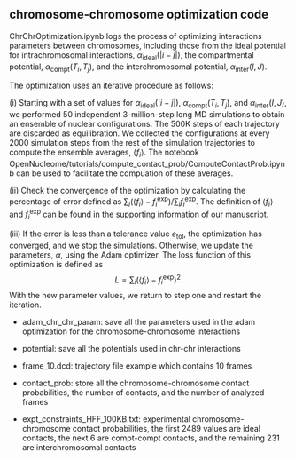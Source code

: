 ## chromosome-chromosome optimization code

ChrChrOptimization.ipynb logs the process of optimizing interactions parameters between chromosomes, including those from the ideal potential for intrachromosomal interactions, $\alpha_\mathrm{ideal}(|i-j|)$, the compartmental potential, $\alpha_\mathrm{compt}(T_i, T_j)$, and the interchromosomal potential, $\alpha_\mathrm{inter}(I,J)$. 


The optimization uses an iterative procedure as follows:

(i) Starting with a set of values for $\alpha_\mathrm{ideal}(|i-j|)$, $\alpha_\mathrm{compt}(T_i, T_j)$, and $\alpha_\mathrm{inter}(I,J)$,  we performed 50 independent 3-million-step long MD simulations to obtain an ensemble of nuclear configurations. The 500K steps of each trajectory are discarded as equilibration. We collected the configurations at every 2000 simulation steps from the rest of the simulation trajectories to compute the ensemble averages, $\left< f_i\right>$. The notebook OpenNucleome/tutorials/compute_contact_prob/ComputeContactProb.ipynb can be used to facilitate the compuation of these averages. 

(ii) Check the convergence of the optimization by calculating the percentage of error defined as $\sum_i(\left< f_i\right>-f_i^\text{exp})/\sum_i f_i^\text{exp}$. The definition of $\left< f_i\right>$ and $f_i^\text{exp}$ can be found in the supporting information of our manuscript. 

(iii) If the error is less than a tolerance value $e_\text{tol}$, the optimization has converged, and we stop the simulations. Otherwise, we update the parameters, $\alpha$, using the Adam optimizer. The loss function of this optimization is defined as $$L = \sum_i (\left< f_i\right> - f_i^\text{exp})^2.$$ With the new parameter values, we return to step one and restart the iteration.

- adam_chr_chr_param: save all the parameters used in the adam optimization for the chromosome-chromosome interactions

- potential: save all the potentials used in chr-chr interactions

- frame_10.dcd: trajectory file example which contains 10 frames

- contact_prob: store all the chromosome-chromosome contact probabilities, the number of contacts, and the number of analyzed frames

- expt_constraints_HFF_100KB.txt: experimental chromosome-chromosome contact probabilities, the first 2489 values are ideal contacts, the next 6 are compt-compt contacts, and the remaining 231 are interchromosomal contacts
